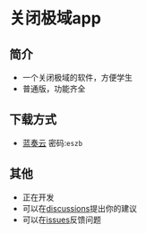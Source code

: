 # 关闭极域app
## 简介
  - 一个关闭极域的软件，方便学生
  - 普通版，功能齐全
## 下载方式
  - [蓝奏云](https://lxy111303.lanzoub.com/b00je8621c)     密码:`eszb`
## 其他
  - 正在开发
  - 可以在[discussions](https://github.com/Entity-122425111303/close_jiyuapp/discussions)提出你的建议
  - 可以在[issues](https://github.com/Entity-122425111303/close_jiyuapp/issues)反馈问题
